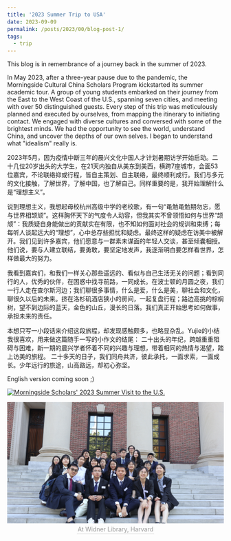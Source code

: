 ```yaml
---
title: '2023 Summer Trip to USA'
date: 2023-09-09
permalink: /posts/2023/00/blog-post-1/
tags:
  - trip
---
```


This blog is in remembrance of a journey back in the summer of 2023. 

In May 2023, after a three-year pause due to the pandemic, the Morningside Cultural China Scholars Program kickstarted its summer academic tour. A group of young students embarked on their journey from the East to the West Coast of the U.S., spanning seven cities, and meeting with over 50 distinguished guests. Every step of this trip was meticulously planned and executed by ourselves, from mapping the itinerary to initiating contact. We engaged with diverse cultures and conversed with some of the brightest minds. We had the opportunity to see the world, understand China, and uncover the depths of our own selves. I began to understand what "idealism" really is.

2023年5月，因为疫情中断三年的晨兴文化中国人才计划暑期访学开始启动。二十几位20岁出头的大学生，在21天内独自从美东到美西，横跨7座城市，会面53位嘉宾，不论联络抑或行程，皆自主策划、自主联络，最终顺利成行。我们与多元的文化接触，了解世界，了解中国，也了解自己。同样重要的是，我开始理解什么是“理想主义”。

说到理想主义，我想起母校杭州高级中学的老校歌，有一句“黾勉黾勉期勿忘，愿与世界相颉颃”。这样胸怀天下的气度令人动容，但我其实不曾领悟如何与世界“颉颃”：我质疑自身能做出的贡献实在有限，也不知如何面对社会的规训和束缚；每每听人谈起远大的“理想”，心中总存些担忧和疑虑。最终这样的疑虑在访美中被解开。我们见到许多嘉宾，他们愿意与一群素未谋面的年轻人交谈，甚至倾囊相授。他们说，要与人建立联结，要勇敢，要坚定地发声，我逐渐明白要怎样看世界，怎样做最大的努力。

我看到嘉宾们，和我们一样关心那些遥远的、看似与自己生活无关的问题；看到同行的人，优秀的伙伴，在困惑中找寻前路，一同成长。在波士顿的月圆之夜，我们一行人走在查尔斯河边；我们聊很多事情，什么是爱，什么是美，聊社会和文化，聊很久以后的未来。挤在洛杉矶酒店狭小的房间，一起复盘行程；路边高挑的棕榈树，望不到边际的蓝天，金色的山丘，漫长的日落。我们真正开始思考如何做事，承担未来的责任。

本想只写一小段话来介绍这段旅程，却发现感触颇多，也略显杂乱。Yujie的小结我很喜欢，用来做这篇随手一写的小作文的结尾：
二十出头的年纪，跨越重重阻碍与困难，新一期的晨兴学者怀着不同的兴趣与理想，带着相同的热情与渴望，踏上访美的旅程。
二十多天的日子，我们同舟共济，彼此承托，一面求索，一面成长。少年远行的旅途，山高路远，却初心弥坚。

English version coming soon ;)


[![Morningside Scholars' 2023 Summer Visit to the U.S.](https://res.cloudinary.com/marcomontalbano/image/upload/v1706436803/video_to_markdown/images/youtube--E7wkZX68Yd4-c05b58ac6eb4c4700831b2b3070cd403.jpg)](https://youtu.be/E7wkZX68Yd4 "Morningside Scholars' 2023 Summer Visit to the U.S.")

<center>
<!--     <img style="border-radius: 0.3125em;
    box-shadow: 0 2px 4px 0 rgba(34,36,38,.12),0 2px 10px 0 rgba(34,36,38,.08);" 
    src="../images/PostWidnerLibrary.jpg"> -->
    <img src="../images/PostWidnerLibrary.jpg" alt="PostWidnerLibrary">
    <br>
    <div style="color:orange; border-bottom: 1px solid #d9d9d9;
    display: inline-block;
    color: #999;
    padding: 2px;">At Widner Library, Harvard</div>
</center>


